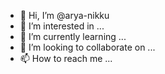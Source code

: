 - 👋 Hi, I’m @arya-nikku
- 👀 I’m interested in ...
- 🌱 I’m currently learning ...
- 💞️ I’m looking to collaborate on ...
- 📫 How to reach me ...

<!---
arya-nikku/arya-nikku is a ✨ special ✨ repository because its `README.md` (this file) appears on your GitHub profile.
You can click the Preview link to take a look at your changes.
--->
